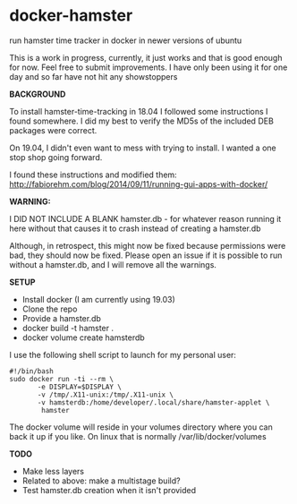 # docker-hamster
run hamster time tracker in docker in newer versions of ubuntu

This is a work in progress, currently, it just works and that is good enough for now.  Feel free to submit improvements.  I have only been using it for one day and so far have not hit any showstoppers

**BACKGROUND**

To install hamster-time-tracking in 18.04 I followed some instructions I found somewhere.  I did my best to verify the MD5s of the included DEB packages were correct. 

On 19.04, I didn't even want to mess with trying to install.  I wanted a one stop shop going forward.  

I found these instructions and modified them:
http://fabiorehm.com/blog/2014/09/11/running-gui-apps-with-docker/

**WARNING:**

I DID NOT INCLUDE A BLANK hamster.db - for whatever reason running it here without that causes it to crash instead of creating a hamster.db  

Although, in retrospect, this might now be fixed because permissions were bad, they should now be fixed.  Please open an issue if it is possible to run without a hamster.db, and I will remove all the warnings.

**SETUP**

- Install docker (I am currently using 19.03)
- Clone the repo
- Provide a hamster.db
- docker build -t hamster . 
- docker volume create hamsterdb

I use the following shell script to launch for my personal user:
```
#!/bin/bash
sudo docker run -ti --rm \
       -e DISPLAY=$DISPLAY \
       -v /tmp/.X11-unix:/tmp/.X11-unix \
       -v hamsterdb:/home/developer/.local/share/hamster-applet \
        hamster
```
The docker volume will reside in your volumes directory where you can back it up if you like.  On linux that is normally /var/lib/docker/volumes

**TODO**

- Make less layers
- Related to above: make a multistage build?
- Test hamster.db creation when it isn't provided
